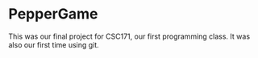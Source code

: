 PepperGame
==========

This was our final project for CSC171, our first programming class.  It was also our first time using git.
